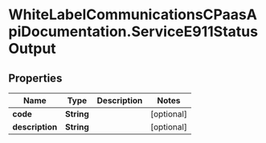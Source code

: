 # WhiteLabelCommunicationsCPaasApiDocumentation.ServiceE911StatusOutput

## Properties

Name | Type | Description | Notes
------------ | ------------- | ------------- | -------------
**code** | **String** |  | [optional] 
**description** | **String** |  | [optional] 


